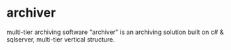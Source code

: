 # archiver
multi-tier archiving software
"archiver" is an archiving solution built on c# & sqlserver, multi-tier vertical structure.
